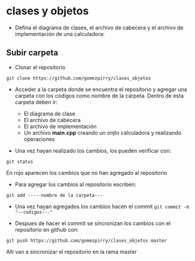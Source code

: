 # clases y objetos

* Defina el diagrama de clases, el archivo de cabecera y el archivo de implementación de una calculadora:

## Subir carpeta

* Clonar el repositorio

`git clone https://github.com/gomezpirry/clases_objetos`

* Acceder a la carpeta donde se encuentra el repositorio y agregar una carpeta con los códigos como nombre de la carpeta. Dentro de esta carpeta deben ir: 
  * El diagrama de clase
  * El archivo de cabecera
  * El archivo de implementación
  * Un archivo __main.cpp__ creando un onjto calculadora y realizando operaciones
 
* Una vez hayan realizado los cambios, los pueden verificar con:

 `git status` 
 
 En rojo aparecen los cambios que no han agregado al repositorio
 
* Para agregar los cambios al repositorio escriben:

`git add -----nombre de la carpeta---`

* Una vez hayan agregados los cambios hacen el commit
`git commit -m "--codigos---"`

* Despues de hacer el commit se sincronizan los cambios con el repositorio en github con:

`git push https://github.com/gomezpirry/clases_objetos master`

Alli van a sincronizar el repositorio en la rama master
